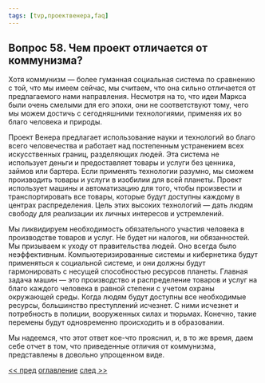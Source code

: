 ```yaml
---
tags: [tvp,проектвенера,faq]
---
```

## Вопрос 58. Чем проект отличается от коммунизма?

Хотя коммунизм — более гуманная социальная система по сравнению с той, что мы имеем сейчас, мы считаем, что она сильно отличается от предлагаемого нами направления. Несмотря на то, что идеи Маркса были очень смелыми для его эпохи, они не соответствуют тому, чего мы можем достичь с сегодняшними технологиями, применяя их во благо человека и природы.

Проект Венера предлагает использование науки и технологий во благо всего человечества и работает над постепенным устранением всех искусственных границ, разделяющих людей. Эта система не использует деньги и предоставляет товары и услуги без ценника, займов или бартера. Если применять технологии разумно, мы сможем производить товары и услуги в изобилии для всей планеты. Проект использует машины и автоматизацию для того, чтобы произвести и транспортировать все товары, которые будут доступны каждому в центрах распределения. Цель этих высоких технологий — дать людям свободу для реализации их личных интересов и устремлений.

Мы ликвидируем необходимость обязательного участия человека в производстве товаров и услуг. Не будет ни налогов, ни обязанностей. Мы призываем к уходу от правительства людей. Оно всегда было неэффективным. Компьютеризированные системы и кибернетика будут применяться к социальной системе, и они должны будут гармонировать с несущей способностью ресурсов планеты. Главная задача машин — это производство и распределение товаров и услуг на благо каждого человека в равной степени с учетом охраны окружающей среды. Когда людям будут доступны все необходимые ресурсы, большинство преступлений исчезнет. С ними исчезнет и потребность в полиции, вооруженных силах и тюрьмах. Конечно, такие перемены будут одновременно происходить и в образовании.

Мы надеемся, что этот ответ кое-что прояснил, и, в то же время, даем себе отчет в том, что приведенные отличия от коммунизма, представлены в довольно упрощенном виде.

[<< пред](Вопрос%2057.%20Какие%20есть%20различия%20между%20предлагаемой%20системой%20и%20марксизмом,%20помимо%20использования%20технологий.md) [оглавление](FAQ%20%D0%BF%D0%BE%20%D0%BF%D1%80%D0%BE%D0%B5%D0%BA%D1%82%D1%83%20%C2%AB%D0%92%D0%B5%D0%BD%D0%B5%D1%80%D0%B0%C2%BB.md) [след >>](Вопрос%2059.%20Не%20могли%20бы%20Вы%20прокомментировать%20эссе,%20написанное%20Альбертом%20Эйнштейном%20в%201949%20году,%20о%20его%20взглядах%20на%20социализм.md)